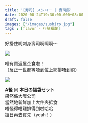 ```yaml
---
title: '[寿司] スシロー | 壽司郎'
date: 2020-08-24T19:30:00.000+08:00
draft: false
images: ["/images/sushiro.jpg"]
tags : [flavor - 行膳積腹]
---
```


好掛住啲刺身壽司啊啊啊～  

![](/images/sushiro1.jpg)

唯有買返屋企食啦！  
（反正一世都等唔到位上網排唔到飛）  

![](/images/sushiro.jpg)

**A餐** 同 **本日の福袋セット**  
果然係大阪公司  
當然地新鮮加上大件夾抵食  
唔怪得咁難排得到啦哈哈  
搵日再去買先（yeah！）  
